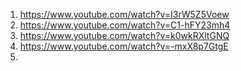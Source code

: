 1. https://www.youtube.com/watch?v=I3rW5Z5Voew
2. https://www.youtube.com/watch?v=C1-hFY23mh4
3. https://www.youtube.com/watch?v=k0wkRXltGNQ
4. https://www.youtube.com/watch?v=-mxX8p7GtgE
5. 

